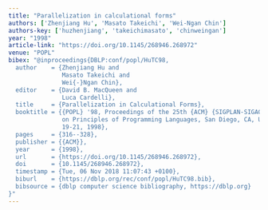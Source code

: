 ```yaml
---
title: "Parallelization in calculational forms"
authors: ['Zhenjiang Hu', 'Masato Takeichi', 'Wei-Ngan Chin']
authors-key: ['huzhenjiang', 'takeichimasato', 'chinweingan']
year: "1998"
article-link: "https://doi.org/10.1145/268946.268972"
venue: "POPL"
bibex: "@inproceedings{DBLP:conf/popl/HuTC98,
  author    = {Zhenjiang Hu and
               Masato Takeichi and
               Wei{-}Ngan Chin},
  editor    = {David B. MacQueen and
               Luca Cardelli},
  title     = {Parallelization in Calculational Forms},
  booktitle = {{POPL} '98, Proceedings of the 25th {ACM} {SIGPLAN-SIGACT} Symposium
               on Principles of Programming Languages, San Diego, CA, USA, January
               19-21, 1998},
  pages     = {316--328},
  publisher = {{ACM}},
  year      = {1998},
  url       = {https://doi.org/10.1145/268946.268972},
  doi       = {10.1145/268946.268972},
  timestamp = {Tue, 06 Nov 2018 11:07:43 +0100},
  biburl    = {https://dblp.org/rec/conf/popl/HuTC98.bib},
  bibsource = {dblp computer science bibliography, https://dblp.org}
}"
---
```

